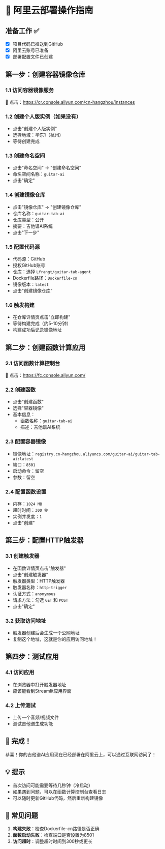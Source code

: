 # 🚀 阿里云部署操作指南

## 准备工作 ✅
- [x] 项目代码已推送到GitHub
- [x] 阿里云账号已准备
- [x] 部署配置文件已创建

## 第一步：创建容器镜像仓库

### 1.1 访问容器镜像服务
🔗 点击：https://cr.console.aliyun.com/cn-hangzhou/instances

### 1.2 创建个人版实例（如果没有）
- 点击"创建个人版实例"
- 选择地域：华东1（杭州）
- 等待创建完成

### 1.3 创建命名空间
- 点击"命名空间" → "创建命名空间"
- 命名空间名称：`guitar-ai`
- 点击"确定"

### 1.4 创建镜像仓库
- 点击"镜像仓库" → "创建镜像仓库"
- 仓库名称：`guitar-tab-ai`
- 仓库类型：公开
- 摘要：吉他谱AI系统
- 点击"下一步"

### 1.5 配置代码源
- 代码源：GitHub
- 授权GitHub账号
- 仓库：选择 `Lfrangt/guitar-tab-agent`
- Dockerfile路径：`Dockerfile-cn`
- 镜像版本：`latest`
- 点击"创建镜像仓库"

### 1.6 触发构建
- 在仓库详情页点击"立即构建"
- 等待构建完成（约5-10分钟）
- 构建成功后记录镜像地址

## 第二步：创建函数计算应用

### 2.1 访问函数计算控制台
🔗 点击：https://fc.console.aliyun.com/

### 2.2 创建函数
- 点击"创建函数"
- 选择"容器镜像"
- 基本信息：
  - 函数名称：`guitar-tab-ai`
  - 描述：吉他谱AI系统

### 2.3 配置容器镜像
- 镜像地址：`registry.cn-hangzhou.aliyuncs.com/guitar-ai/guitar-tab-ai:latest`
- 端口：`8501`
- 启动命令：留空
- 参数：留空

### 2.4 配置函数设置
- 内存：`1024 MB`
- 超时时间：`300 秒`
- 实例并发度：`1`
- 点击"创建"

## 第三步：配置HTTP触发器

### 3.1 创建触发器
- 在函数详情页点击"触发器"
- 点击"创建触发器"
- 触发器类型：HTTP触发器
- 触发器名称：`http-trigger`
- 认证方式：`anonymous`
- 请求方法：勾选 `GET` 和 `POST`
- 点击"确定"

### 3.2 获取访问地址
- 触发器创建后会生成一个公网地址
- 复制这个地址，这就是你的应用访问地址！

## 第四步：测试应用

### 4.1 访问应用
- 在浏览器中打开触发器地址
- 应该能看到Streamlit应用界面

### 4.2 上传测试
- 上传一个音频/视频文件
- 测试吉他谱生成功能

## 🎯 完成！

恭喜！你的吉他谱AI应用现在已经部署在阿里云上，可以通过互联网访问了！

## 💡 提示
- 首次访问可能需要等待几秒钟（冷启动）
- 如果遇到问题，可以在函数计算控制台查看日志
- 可以随时更新GitHub代码，然后重新构建镜像

## 🔧 常见问题
1. **构建失败**：检查Dockerfile-cn路径是否正确
2. **函数启动失败**：检查端口是否设置为8501
3. **访问超时**：调整超时时间到300秒或更长